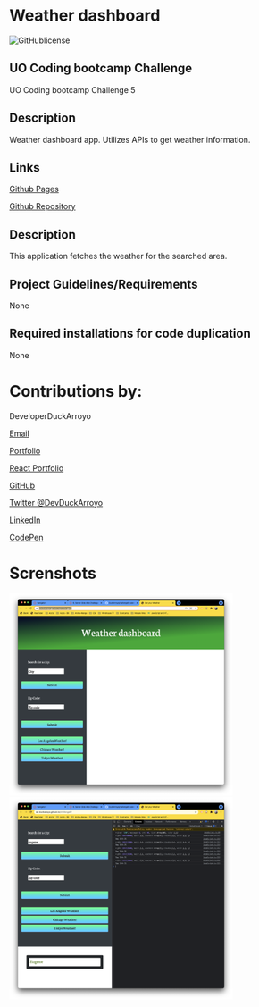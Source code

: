 # Weather dashboard

![GitHublicense](https://img.shields.io/npm/l/express?style=for-the-badge)

## UO Coding bootcamp Challenge

UO Coding bootcamp Challenge 5

## Description

Weather dashboard app. Utilizes APIs to get weather information.

## Links

[Github Pages](https://duckarroyo.github.io/weather)

[Github Repository](https://github.com/DuckArroyo/weather)

## Description

This application fetches the weather for the searched area.

## Project Guidelines/Requirements

None

## Required installations for code duplication

None

# Contributions by:

DeveloperDuckArroyo

[Email](mailto:DeveloperDuckArroyo@gmail.com)

[Portfolio](https://github.com/DuckArroyo/portfolio)

[React Portfolio](http://DuckArroyo.github.io/reactPortfolio)

[GitHub](https://github.com/DuckArroyo)

[Twitter @DevDuckArroyo](https://twitter.com/DevDuckArroyo)

[LinkedIn](https://www.linkedin.com/in/duckarroyo)

[CodePen](https://codepen.io/DeveloperDuckArroyo)

# Screnshots

<img src="./images/a.png" style="width: 400px">

<img src="./images/b.png" style="width: 400px">

